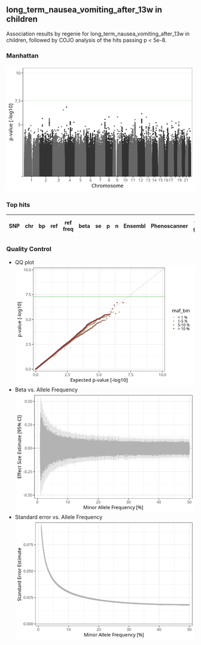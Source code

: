 ## long_term_nausea_vomiting_after_13w in children
Association results by regenie for long_term_nausea_vomiting_after_13w in children, followed by COJO analysis of the hits passing p < 5e-8.
### Manhattan
![](figures/pop_children_pheno_long_term_nausea_vomiting_after_13w_mh.png)
### Top hits
| SNP | chr | bp | ref | ref freq | beta | se | p | n | Ensembl | Phenoscanner | freq geno | b joint | b joint se | p joint | ld r |
| --- | --- | -- | --- | -------- | ---- | -- | - | - | ------- | ------------ | --------- | ------- | ---------- | ------- | ---- |
### Quality Control
- QQ plot
![](figures/pop_children_pheno_long_term_nausea_vomiting_after_13w_qq.png)
- Beta vs. Allele Frequency
![](figures/pop_children_pheno_long_term_nausea_vomiting_after_13w_beta_af.png)
- Standard error vs. Allele Frequency
![](figures/pop_children_pheno_long_term_nausea_vomiting_after_13w_se_af.png)
